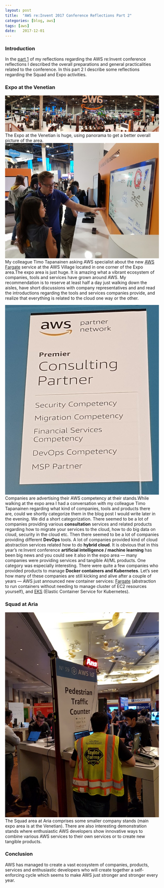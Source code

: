 ```yaml
---
layout:	post
title:	"AWS re:Invent 2017 Conference Reflections Part 2"
categories: [blog, aws]
tags: [aws]
date:	2017-12-01
---
```


### Introduction

In the [part 1](https://medium.com/@kari.marttila/aws-re-invent-2017-conference-reflections-part-1-55099cb12821) of my reflections regarding the AWS re:Invent conference reflections I described the overall preparations and general practicalities related to the conference. In this part 2 I describe some reflections regarding the Squad and Expo activities.

### Expo at the Venetian

![](/img/1*4mAiUaHEvw4idyL2pojpHQ.jpeg)The Expo at the Venetian is huge, using panorama to get a better overall picture of the area.![](/img/1*oeqjP10DnNmWkQu_M8QenA.jpeg)My colleague Timo Tapanainen asking AWS specialist about the new [AWS Fargate](https://aws.amazon.com/fargate/) service at the AWS Village located in one corner of the Expo area.The expo area is just huge. It is amazing what a vibrant ecosystem of companies, tools and services have grown around AWS. My recommendation is to reserve at least half a day just walking down the aisles, have short discussions with company representatives and and read the introductions regarding the tools and services companies provide, and realize that everything is related to the cloud one way or the other.

![](/img/1*0AU9G-k9U73iqvTcZqNLgg.jpeg)Companies are advertising their AWS competency at their stands.While walking at the expo area I had a conversation with my colleague Timo Tapanainen regarding what kind of companies, tools and products there are, could we shortly categorize them in the blog post I would write later in the evening. We did a short categorization. There seemed to be a lot of companies providing various **consultation** services and related products regarding how to migrate your services to the cloud, how to do big data on cloud, security in the cloud etc. Then there seemed to be a lot of companies providing different **DevOps** tools. A lot of companies provided kind of cloud abstraction services related how to do **hybrid cloud**. It is obvious that in this year’s re:Invent conference **artificial intelligence / machine learning** has been big news and you could see it also in the expo area — many companies were providing services and tangible AI/ML products. One category was especially interesting. There were quite a few companies who provided products to manage **Docker containers and Kubernetes**. Let’s see how many of these companies are still kicking and alive after a couple of years — AWS just announced new container services: [Fargate](https://aws.amazon.com/fargate/) (abstraction to run containers without needing to manage cluster of EC2 resources yourself), and [EKS](https://aws.amazon.com/fargate/) (Elastic Container Service for Kubernetes).

### Squad at Aria

![](/img/1*iv-1-EbhhcWlsgQQJkpMlg.jpeg)The Squad area at Aria comprises some smaller company stands (main expo area is at the Venetian). There are also interesting demonstration stands where enthusiastic AWS developers show innovative ways to combine various AWS services to their own services or to create new tangible products.

### Conclusion

AWS has managed to create a vast ecosystem of companies, products, services and enthusiastic developers who will create together a self-enforcing cycle which seems to make AWS just stronger and stronger every year.

  